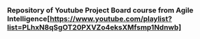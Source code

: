 ### Repository of Youtube Project Board course from Agile Intelligence[https://www.youtube.com/playlist?list=PLhxN8qSgOT20PXVZo4eksXMfsmp1Ndnwb]



